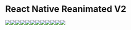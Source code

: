 # React Native Reanimated V2

<p style='display:flex;flex-direction:row; flex-wrap:wrap'>
<img src='./gif/A1.gif'/>
<img src='./gif/A2.gif'/>
<img src='./gif/A3.gif'/>
<img src='./gif/A4.gif'/>
<img src='./gif/A5.gif'/>
<img src='./gif/A6.gif'/>
<img src='./gif/A7.gif'/>
<img src='./gif/A8.gif'/>
<img src='./gif/A9.gif'/>
<img src='./gif/A10.gif'/>
<img src='./gif/A11.gif'/>
<img src='./gif/A12.gif'/>
</p>
